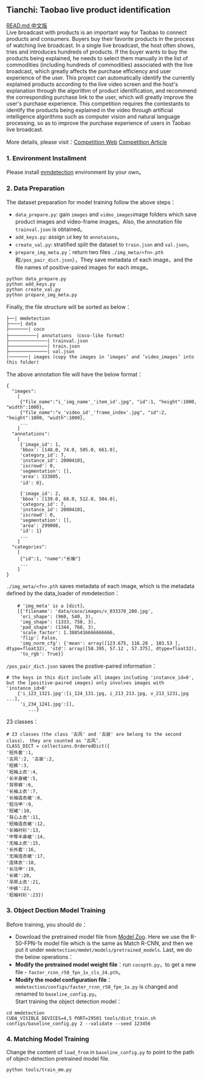## Tianchi: Taobao live product identification
[READ.md 中文版](README.md)   
Live broadcast with products is an important way for Taobao to connect products and consumers. Buyers buy their favorite products in the process of watching live broadcast. In a single live broadcast, the host often shows, tries and introduces hundreds of products. If the buyer wants to buy the products being explained, he needs to select them manually in the list of commodities (including hundreds of commodities) associated with the live broadcast, which greatly affects the purchase efficiency and user experience of the user. This project can automatically identify the currently explained products according to the live video screen and the host's explanation through the algorithm of product identification, and recommend the corresponding purchase link to the user, which will greatly improve the user's purchase experience. This competition requires the contestants to identify the products being explained in the video through artificial intelligence algorithms such as computer vision and natural language processing, so as to improve the purchase experience of users in Taobao live broadcast.  

More details, please visit：[Competition Web](https://tianchi.aliyun.com/competition/entrance/231772/introduction) [Competition Article]()
### 1. Environment Installment  
Please install [mmdetection](https://github.com/open-mmlab/mmdetection) environment by your own。  
### 2. Data Preparation
The dataset preparation for model training follow the above steps：  
- ``data_prepare.py``: gain ``images`` and ``video_images``image folders which save product images and video-frame images。Also, the annotation file ``trainval.json`` is obtained。  
- ``add_keys.py``: assign ``id`` key to ``annotaions``。  
- ``create_val.py``: stratified split the dataset to ``train.json`` and ``val.json``。  
- ``prepare_img_meta.py``：return two files ``./img_meta/<fn>.pth``和``/pos_pair_dict.json``），They save metadata of each image，and the file names of positive-paired images for each imsge。 
```
python data_prepare.py
python add_keys.py
python create_val.py
python prepare_img_meta.py
```
Finally, the file structure will be sorted as below：  
```
├──| mmdetection
├────| data
├───────| coco
├──────────| annotations （coco-like format）
├──────────────| trainval.json
├──────────────| train.json
├──────────────| val.json
|───────| images (copy the images in ’images‘ and ‘video_images’ into this folder)
```
The above annotation file will have the below format：
```
{
  "images":
	[
	 {"file_name":"i_'img_name'_'item_id'.jpg", "id":1, "height":1000, "width":1000},
	 {"file_name":"v_'video_id'_'frame_index'.jpg", "id":2, "height":1000, "width":1000},
	 ...
	]
  "annotations":
	[
	 {'image_id': 1,
	 'bbox': [148.0, 74.0, 505.0, 661.0],
	 'category_id': 7,
	 'instance_id': 20004101,
	 'iscrowd': 0,
	 'segmentation': [],
	 'area': 333805,
	 'id': 0}，
	 
	 {'image_id': 2,
	 'bbox': [139.0, 68.0, 512.0, 584.0],
	 'category_id': 7,
	 'instance_id': 20004101,
	 'iscrowd': 0,
	 'segmentation': [],
	 'area': 299008,
	 'id': 1}
	 ...
	]
  "categories":
	[
	 {"id":1, "name":"长袖"}
	 ...
	]
}
```
``./img_meta/<fn>.pth`` saves metadata of each image, which is the metadata defined by the data_loader of mmdetection：  
```
	# 'img_meta' is a [dict]。
	[{'filename': 'data/coco/images/v_033370_280.jpg',
	 'ori_shape': (960, 540, 3),
	 'img_shape': (1333, 750, 3),
	 'pad_shape': (1344, 768, 3),
	 'scale_factor': 1.3885416666666666,
	 'flip': False,
	 'img_norm_cfg': {'mean': array([123.675, 116.28 , 103.53 ], dtype=float32), 'std': array([58.395, 57.12 , 57.375], dtype=float32),
	 'to_rgb': True}]
```
``/pos_pair_dict.json`` saves the postive-paired information：
```
# the keys in this dict include all images including 'instance_id=0', but the [positive-paired images] only involves images with 'instance_id>0'
    {'i_123_1321.jpg':[i_124_131.jpg, i_213_213.jpg, v_213_1231,jpg ...],
     'i_234_1241.jpg':[],
        ...}
```
23 classes：
```
# 23 classes（the class '古风' and '古装' are belong to the second class）， they are counted as ‘古风’.
CLASS_DICT = collections.OrderedDict({
'短外套':1,
'古风':2, '古装':2,
'短裤':3,
'短袖上衣':4, 
'长半身裙':5, 
'背带裤':6, 
'长袖上衣':7, 
'长袖连衣裙':8, 
'短马甲':9, 
'短裙':10, 
'背心上衣':11, 
'短袖连衣裙':12, 
'长袖衬衫':13, 
'中等半身裙':14, 
'无袖上衣':15, 
'长外套':16, 
'无袖连衣裙':17, 
'连体衣':18, 
'长马甲':19, 
'长裤':20, 
'吊带上衣':21, 
'中裤':22, 
'短袖衬衫':23})
```
### 3. Object Dection Model Training 
Before training, you should do：  
- Download the pretrained model file from [Model Zoo](https://github.com/open-mmlab/mmdetection/blob/master/docs/MODEL_ZOO.md). Here we use the R-50-FPN-1x model file which is the same as Match R-CNN, and then we put it under ``mmdetection/mmdet/models/pretrained_models``. Last, we do the below operations：  
- **Modify the pretrained model weight file**：run ``cocopth.py``，to get a new file - ``faster_rcnn_r50_fpn_1x_cls_24.pth``。
- **Modify the model configuration file**：``mmdetection/configs/faster_rcnn_r50_fpn_1x.py`` is changed and renamed to ``baseline_config.py``。  
Start training the object detection model：
```
cd mmdetection
CUDA_VISIBLE_DEVICES=4,5 PORT=29501 tools/dist_train.sh configs/baseline_config.py 2 --validate --seed 123456
```

### 4. Matching Model Training
Change the content of ``load_from`` in ``baseline_config.py`` to point to the path of object-detection pretrained model file.
```
python tools/train_mm.py
```
